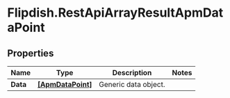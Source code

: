 # Flipdish.RestApiArrayResultApmDataPoint

## Properties

Name | Type | Description | Notes
------------ | ------------- | ------------- | -------------
**Data** | [**[ApmDataPoint]**](ApmDataPoint.md) | Generic data object. | 



